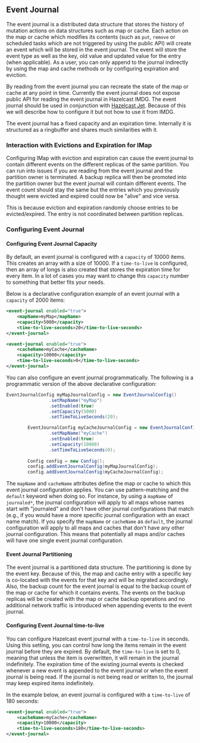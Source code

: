 ## Event Journal

The event journal is a distributed data structure that stores the history of mutation actions on data structures such as map or cache. Each action on the map or cache which modifies its contents (such as `put`, `remove` or scheduled tasks which are not triggered by using the public API) will create an event which will be stored in the event journal. The event will store the event type as well as the key, old value and updated value for the entry (when applicable). As a user, you can only append to the journal indirectly by using the map and cache methods or by configuring expiration and eviction. 

By reading from the event journal you can recreate the state of the map or cache at any point in time. Currently the event journal does not expose public API for reading the event journal in Hazelcast IMDG. The event journal should be used in conjunction with [Hazelcast Jet](http://jet.hazelcast.org/). Because of this we will describe how to configure it but not how to use it from IMDG.

The event journal has a fixed capacity and an expiration time. Internally it is structured as a ringbuffer and shares much similarities with it.
 
### Interaction with Evictions and Expiration for IMap
 
Configuring IMap with eviction and expiration can cause the event journal to contain different events on the different replicas of the same partition. You can run into issues if you are reading from the event journal and the partition owner is terminated. A backup replica will then be promoted into the partition owner but the event journal will contain different events. The event count should stay the same but the entries which you previously thought were evicted and expired could now be "alive" and vice versa.

This is because eviction and expiration randomly choose entries to be evicted/expired. The entry is not coordinated between partition replicas.

### Configuring Event Journal

#### Configuring Event Journal Capacity

By default, an event journal is configured with a `capacity` of 10000 items. This creates an array with a size of 10000. If 
a `time-to-live` is configured, then an array of longs is also created that stores the expiration time for every item. 
In a lot of cases you may want to change this `capacity` number to something that better fits your needs. 

Below is a declarative configuration example of an event journal with a `capacity` of 2000 items:

```xml
<event-journal enabled="true">
    <mapName>myMap</mapName>
    <capacity>5000</capacity>
    <time-to-live-seconds>20</time-to-live-seconds>
</event-journal>

<event-journal enabled="true">
    <cacheName>myCache</cacheName>
    <capacity>10000</capacity>
    <time-to-live-seconds>0</time-to-live-seconds>
</event-journal>
``` 

You can also configure an event journal programmatically. The following is a programmatic version of the above declarative configuration:

```java
EventJournalConfig myMapJournalConfig = new EventJournalConfig()
                .setMapName("myMap")
                .setEnabled(true)
                .setCapacity(5000)
                .setTimeToLiveSeconds(20);

        EventJournalConfig myCacheJournalConfig = new EventJournalConfig()
                .setMapName("myCache")
                .setEnabled(true)
                .setCapacity(10000)
                .setTimeToLiveSeconds(0);
        
        Config config = new Config();
        config.addEventJournalConfig(myMapJournalConfig);
        config.addEventJournalConfig(myCacheJournalConfig);
```


The `mapName` and `cacheName` attributes define the map or cache to which this event journal configuration applies. You can use pattern-matching and the `default` keyword when doing so. For instance, by using a `mapName` of `journaled*`, the journal configuration will apply to all maps whose names start with "journaled" and don't have other journal configurations that match (e.g., if you would have a more specific journal configuration with an exact name match). If you specify the `mapName` or `cacheName` as `default`, the journal configuration will apply to all maps and caches that don't have any other journal configuration. This means that potentially all maps and/or caches will have one single event journal configuration.


#### Event Journal Partitioning

The event journal is a partitioned data structure. The partitioning is done by the event key. Because of this, the map and cache entry with a specific key is co-located with the events for that key and will be migrated accordingly.
Also, the backup count for the event journal is equal to the backup count of the map or cache for which it contains events. The events on the backup replicas will be created with the map or cache backup operations and no additional network traffic is introduced when appending events to the event journal. 

#### Configuring Event Journal time-to-live

You can configure Hazelcast event journal with a `time-to-live` in seconds. Using this setting, you can control how long the items remain in 
the event journal before they are expired. By default, the `time-to-live` is set to 0, meaning that unless the item is overwritten, 
it will remain in the journal indefinitely. The expiration time of the existing journal events is checked whenever a new event is appended to the event journal or when the event journal is being read. If the journal is not being read or written to, the journal may keep expired items indefinitely. 

In the example below, an event journal is configured with a `time-to-live` of 180 seconds:

```xml
<event-journal enabled="true">
    <cacheName>myCache</cacheName>
    <capacity>10000</capacity>
    <time-to-live-seconds>180</time-to-live-seconds>
</event-journal>
```

